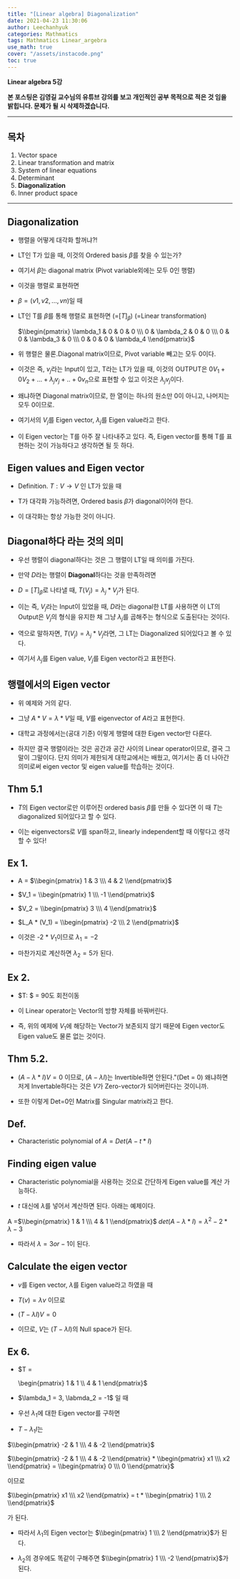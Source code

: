 ```yaml
---
title: "[Linear algebra] Diagonalization"
date: 2021-04-23 11:30:06
author: Leechanhyuk
categories: Mathmatics
tags: Mathmatics Linear_argebra
use_math: true
cover: "/assets/instacode.png"
toc: true
---
```


**Linear algebra 5강**

**본 포스팅은 김영길 교수님의 유튜브 강의를 보고 개인적인 공부 목적으로 적은 것 임을 밝힙니다. 문제가 될 시 삭제하겠습니다.**

* * *

## 목차

1. Vector space
2. Linear transformation and matrix
3. System of linear equations
4. Determinant
5. **Diagonalization**
6. Inner product space

* * *

## Diagonalization

 - 행렬을 어떻게 대각화 할꺼냐?!

 - LT인 T가 있을 때, 이것의 Ordered basis $\beta$를 찾을 수 있는가?

 - 여기서 $\beta$는 diagonal matrix (Pivot variable외에는 모두 0인 행렬)

 - 이것을 행렬로 표현하면

 - $\beta = (v1, v2, ... , vn)$일 때

 - LT인 T를 $\beta$를 통해 행렬로 표현하면 (=$[T]_\beta$) (=Linear transformation)

   $\\begin{pmatrix} \lambda_1 & 0 & 0 & 0 \\\ 0 & \lambda_2 & 0 & 0 \\\ 0 & 0 & \lambda_3 & 0 \\\ 0 & 0 & 0 & \lambda_4 \\end{pmatrix}$

 - 위 행렬은 물론.Diagonal matrix이므로, Pivot variable 빼고는 모두 0이다.

 - 이것은 즉, $v_j$라는 Input이 있고, T라는 LT가 있을 때, 이것의 OUTPUT은 $0V_1 + 0V_2 + ... + \lambda_j v_j + .. + 0v_n$으로 표현할 수 있고 이것은 $\lambda_j v_j$이다.

 - 왜냐하면 Diagonal matrix이므로, 한 열이는 하나의 원소만 0이 아니고, 나머지는 모두 0이므로.

 - 여기서의 $V_j$를 Eigen vector, $\lambda_j$를 Eigen value라고 한다.

 - 이 Eigen vector는 T를 아주 잘 나타내주고 있다. 즉, Eigen vector를 통해 T를 표현하는 것이 가능하다고 생각하면 될 듯 하다.

## Eigen values and Eigen vector

 - Definition. $T:V \to V$ 인 LT가 있을 때

 - T가 대각화 가능하려면, Ordered basis $\beta$가 diagonal이어야 한다.

 - 이 대각화는 항상 가능한 것이 아니다.

## Diagonal하다 라는 것의 의미

 - 우선 행렬이 diagonal하다는 것은 그 행렬이 LT일 때 의미를 가진다.

 - 만약 $D$라는 행렬이 **Diagonal**하다는 것을 만족하려면

 - $D = [T]_\beta$로 나타낼 때, $T(V_j) = \lambda_j * V_j$가 된다.

 - 이는 즉, $V_j$라는 Input이 있었을 때, $D$라는 diagonal한 LT를 사용하면 이 LT의 Output은 $V_j$의 형식을 유지한 채 그냥 $\lambda_j$를 곱해주는 형식으로 도출된다는 것이다.

 - 역으로 말하자면, $T(V_j) = \lambda_j * V_j$라면, 그 LT는 Diagonalized 되어있다고 볼 수 있다.

 - 여기서 $\lambda_j$를 Eigen value, $V_j$를 Eigen vector라고 표현한다.

## 행렬에서의 Eigen vector

 - 위 예제와 거의 같다.

 - 그냥 $A*V = \lambda * V$일 때, $V$를 eigenvector of $A$라고 표현한다.

 - 대학교 과정에서는(공대 기준) 이렇게 행렬에 대한 Eigen vector만 다룬다.

 - 하지만 결국 행렬이라는 것은 공간과 공간 사이의 Linear operator이므로, 결국 그말이 그말이다. 단지 의미가 제한되게 대학교에서는 배웠고, 여기서는 좀 더 나아간 의미로써 eigen vector 및 eigen value를 학습하는 것이다.

## Thm 5.1

 - $T$의 Eigen vector로만 이루어진 ordered basis $\beta$를 만들 수 있다면 이 때 $T$는 diagonalized 되어있다고 할 수 있다.

 - 이는 eigenvectors로 $V$를 span하고, linearly independent할 때 이렇다고 생각할 수 있다!

## Ex 1.

 - A = $\\begin{pmatrix} 1 & 3 \\\ 4 & 2 \\end{pmatrix}$

 - $V_1 = \\begin{pmatrix} 1 \\\ -1 \\end{pmatrix}$

 - $V_2 = \\begin{pmatrix} 3 \\\ 4 \\end{pmatrix}$

 - $L_A * (V_1)  = \\begin{pmatrix} -2 \\\ 2 \\end{pmatrix}$

 - 이것은 -2 * $V_1$이므로 $\lambda_1 = -2$

 - 마찬가지로 계산하면 $\lambda_2 = 5$가 된다.

## Ex 2.

 - $T: $ = 90도 회전이동

 - 이 Linear operator는 Vector의 방향 자체를 바꿔버린다.

 - 즉, 위의 예제에 $V_1$에 해당하는 Vector가 보존되지 않기 때문에 Eigen vector도 Eigen value도 물론 없는 것이다.

## Thm 5.2.

 - $(A - \lambda * I) V = 0$ 이므로, $(A - \lambda I)$는 Invertible하면 안된다."(Det = 0) 왜냐하면 저게 Invertable하다는 것은 $V$가 Zero-vector가 되어버린다는 것이니까.

 - 또한 이렇게 Det=0인 Matrix를 Singular matrix라고 한다.

## Def.

 - Characteristic polynomial of $A = Det(A - t * I)$

## Finding eigen value

 - Characteristic polynomial을 사용하는 것으로 간단하게 Eigen value를 계산 가능하다.

 - $t$ 대신에 $\lambda$를 넣어서 계산하면 된다. 아래는 예제이다.

 A =$\\begin{pmatrix} 1 & 1 \\\ 4 & 1 \\end{pmatrix}$
 $det(A - \lambda * I) = \lambda^2 - 2 * \lambda - 3$
 
 - 따라서 $\lambda = 3 or -1$이 된다.

## Calculate the eigen vector

 - $v$를 Eigen vector, $\lambda$를 Eigen value라고 하였을 때

 - $T(v) = \lambda v$ 이므로

 - $(T - \lambda I)V = 0$

 - 이므로, $V$는 $(T-\lambda I)$의 Null space가 된다. 

## Ex 6.

 - $T = 
 
    \\begin{pmatrix} 1 & 1 \\\ 4 & 1 \\end{pmatrix}$

 - $\lambda_1 = 3, \labmda_2 = -1$ 일 때

 - 우선 $\lambda_1$에 대한 Eigen vector를 구하면

 - $T-\lambda_1 I$는

 $\\begin{pmatrix} -2 & 1 \\\ 4 & -2 \\end{pmatrix}$
 
 $\\begin{pmatrix} -2 & 1 \\\ 4 & -2 \\end{pmatrix} * \\begin{pmatrix} x1 \\\ x2 \\end{pmatrix} = \\begin{pmatrix} 0 \\\ 0 \\end{pmatrix}$

 이므로

 $\\begin{pmatrix} x1 \\\ x2 \\end{pmatrix} = t * \\begin{pmatrix} 1 \\\ 2 \\end{pmatrix}$

 가 된다.

 - 따라서 $\lambda_1$의 Eigen vector는 $\\begin{pmatrix} 1 \\\ 2 \\end{pmatrix}$가 된다.

 - $\lambda_2$의 경우에도 똑같이 구해주면 $\\begin{pmatrix} 1 \\\ -2 \\end{pmatrix}$가 된다.




 